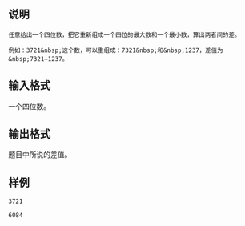 <h2>说明</h2>

<p style="text-indent:2em;font-family:&quot;font-size:medium;">
	任意给出一个四位数，把它重新组成一个四位的最大数和一个最小数，算出两者间的差。
</p>
<p style="text-indent:2em;font-family:&quot;font-size:medium;">
	例如：3721&nbsp;这个数，可以重组成：7321&nbsp;和&nbsp;1237，差值为&nbsp;7321−1237。
</p>
<h2>输入格式</h2>

<span style="font-family:&quot;font-size:medium;background-color:#FCFCFC;">一个四位数。</span>
<h2>输出格式</h2>

<span style="font-family:&quot;font-size:medium;background-color:#FCFCFC;">题目中所说的差值。</span>
<h2>样例</h2>
<pre><code class="language-input1">3721</code></pre><pre><code class="language-output1">6084</code></pre>